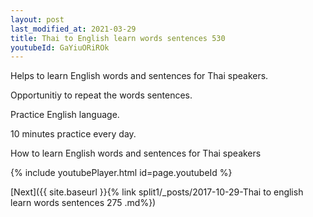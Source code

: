 ```yaml
---
layout: post
last_modified_at: 2021-03-29
title: Thai to English learn words sentences 530 
youtubeId: GaYiuORiROk
---
```

 
 
Helps to learn English words and sentences for Thai speakers.

Opportunitiy to repeat the words sentences. 

Practice English language. 
 
10 minutes practice every day. 
 
How to learn English words and sentences for Thai speakers 
 
{% include youtubePlayer.html id=page.youtubeId %}
 
 
[Next]({{ site.baseurl }}{% link  split1/_posts/2017-10-29-Thai to english learn words sentences 275 .md%})
 
